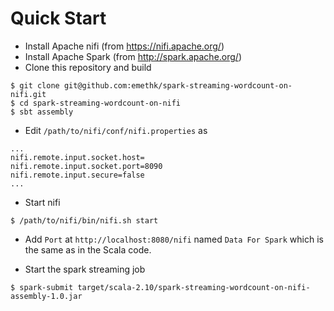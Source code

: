 # Quick Start

- Install Apache nifi (from https://nifi.apache.org/)
- Install Apache Spark (from http://spark.apache.org/)
- Clone this repository and build

```
$ git clone git@github.com:emethk/spark-streaming-wordcount-on-nifi.git
$ cd spark-streaming-wordcount-on-nifi
$ sbt assembly
```
- Edit `/path/to/nifi/conf/nifi.properties` as

```
...
nifi.remote.input.socket.host=
nifi.remote.input.socket.port=8090
nifi.remote.input.secure=false
...
```
- Start nifi

```
$ /path/to/nifi/bin/nifi.sh start
```

- Add `Port` at `http://localhost:8080/nifi` named `Data For Spark` which is the same as in the Scala code.

- Start the spark streaming job

```
$ spark-submit target/scala-2.10/spark-streaming-wordcount-on-nifi-assembly-1.0.jar
```
